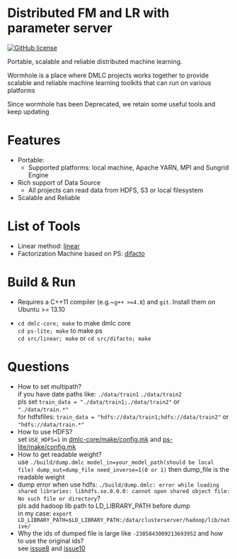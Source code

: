 # Distributed FM and LR with parameter server

[![GitHub license](http://dmlc.github.io/img/apache2.svg)](./LICENSE)

Portable, scalable and reliable distributed machine learning.

Wormhole is a place where DMLC projects works together to provide
scalable and reliable machine learning toolkits that can run on various platforms

Since wormhole has been Deprecated, we retain some useful tools and keep updating

Features
====
* Portable:
  - Supported platforms: local machine, Apache YARN, MPI and Sungrid Engine
* Rich support of Data Source
  - All projects can read data from HDFS, S3 or local filesystem
* Scalable and Reliable

List of Tools
====
* Linear method: [linear](src/linear)
* Factorization Machine based on PS: [difacto](src/difacto)

Build & Run
====

* Requires a C++11 compiler (e.g.~`g++ >=4.8`) and `git`. Install them on Ubuntu >= 13.10

* `cd dmlc-core; make` to make dmlc core  
  `cd ps-lite; make` to make ps  
  `cd src/linear; make` or `cd src/difacto; make`

Questions
====
* How to set multipath?  
  if you have date paths like: `./data/train1` `./data/train2`  
  pls set `train_data = "./data/train1;./data/train2"` or `"./data/train.*"`  
  for hdfsfiles: `train_data = "hdfs://data/train1;hdfs://data/train2"` or `"hdfs://data/train.*"`  
* How to use HDFS?  
  set `USE_HDFS=1` in [dmlc-core/make/config.mk](dmlc-core/make/config.mk) and [ps-lite/make/config.mk](ps-lite/make/config.mk)  
* How to get readable weight?  
  use `./build/dump.dmlc model_in=your_model_path(should be local file) dump_out=dump_file need_inverse=1(0 or 1)` then dump_file is the readable weight  
* dump error when use hdfs: `./build/dump.dmlc: error while loading shared libraries: libhdfs.so.0.0.0: cannot open shared object file: No such file or directory`?  
  pls add hadoop lib path to LD_LIBRARY_PATH before dump  
  in my case: `export LD_LIBRARY_PATH=$LD_LIBRARY_PATH:/data/clusterserver/hadoop/lib/native/`  
* Why the ids of dumped file is large like `-2305843009213693952` and how to use the original ids?  
  see [issue8](https://github.com/CNevd/Difacto_DMLC/issues/8) and [issue10](https://github.com/CNevd/Difacto_DMLC/issues/10)
